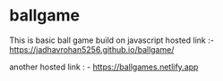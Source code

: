 # ballgame
This is basic ball game build on javascript 
hosted link :- https://jadhavrohan5256.github.io/ballgame/			



another hosted link : - https://ballgames.netlify.app
